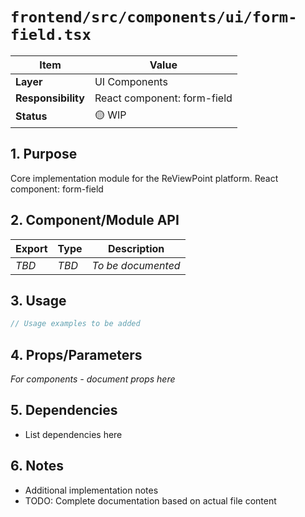 # `frontend/src/components/ui/form-field.tsx`

| Item               | Value                                                              |
| ------------------ | ------------------------------------------------------------------ |
| **Layer**          | UI Components                                                           |
| **Responsibility** | React component: form-field                                                   |
| **Status**         | 🟡 WIP                                                            |

## 1. Purpose

Core implementation module for the ReViewPoint platform. React component: form-field

## 2. Component/Module API

| Export       | Type     | Description            |
| ------------ | -------- | ---------------------- |
| *TBD*        | *TBD*    | *To be documented*     |

## 3. Usage

```typescript
// Usage examples to be added
```

## 4. Props/Parameters

*For components - document props here*

## 5. Dependencies

- List dependencies here

## 6. Notes

- Additional implementation notes
- TODO: Complete documentation based on actual file content
